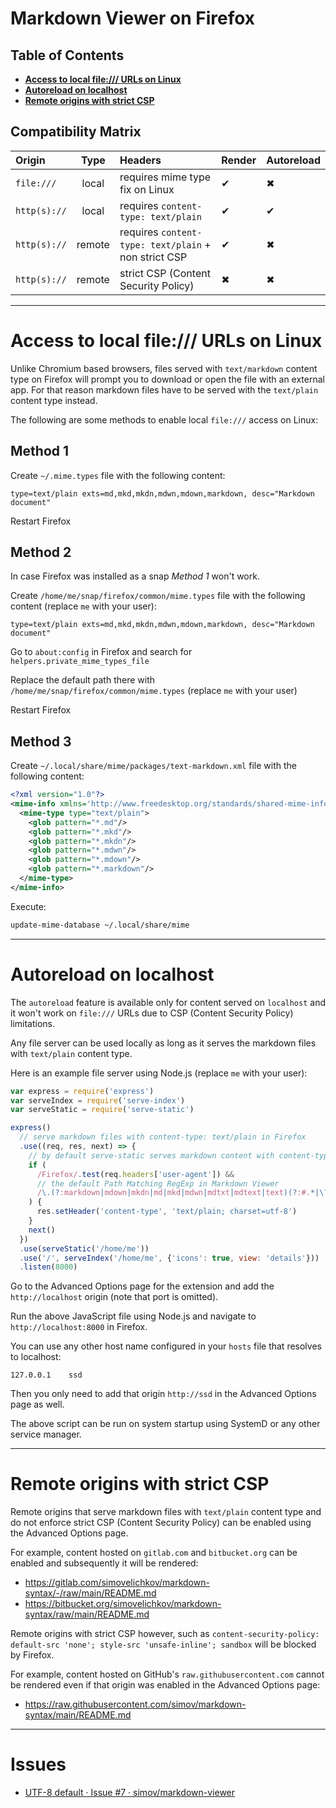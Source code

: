 
# Markdown Viewer on Firefox

## Table of Contents

- **[Access to local file:/// URLs on Linux](#access-to-local-file-urls-on-linux)**
- **[Autoreload on localhost](#autoreload-on-localhost)**
- **[Remote origins with strict CSP](#remote-origins-with-strict-csp)**

## Compatibility Matrix

| Origin       | Type   | Headers                                              | Render | Autoreload
| :-           | :-:    | :-                                                   | :-     | :-
| `file:///`   | local  | requires mime type fix on Linux                      | ✔      | ✖
| `http(s)://` | local  | requires `content-type: text/plain`                  | ✔      | ✔
| `http(s)://` | remote | requires `content-type: text/plain` + non strict CSP | ✔      | ✖
| `http(s)://` | remote | strict CSP (Content Security Policy)                 | ✖      | ✖

---

# Access to local file:/// URLs on Linux

Unlike Chromium based browsers, files served with `text/markdown` content type on Firefox will prompt you to download or open the file with an external app. For that reason markdown files have to be served with the `text/plain` content type instead.

The following are some methods to enable local `file:///` access on Linux:

## Method 1

Create `~/.mime.types` file with the following content:

```
type=text/plain exts=md,mkd,mkdn,mdwn,mdown,markdown, desc="Markdown document"
```

Restart Firefox

## Method 2

In case Firefox was installed as a snap _Method 1_ won't work.

Create `/home/me/snap/firefox/common/mime.types` file with the following content (replace `me` with your user):

```
type=text/plain exts=md,mkd,mkdn,mdwn,mdown,markdown, desc="Markdown document"
```

Go to `about:config` in Firefox and search for `helpers.private_mime_types_file`

Replace the default path there with `/home/me/snap/firefox/common/mime.types` (replace `me` with your user)

Restart Firefox

## Method 3

Create `~/.local/share/mime/packages/text-markdown.xml` file with the following content:

```xml
<?xml version="1.0"?>
<mime-info xmlns='http://www.freedesktop.org/standards/shared-mime-info'>
  <mime-type type="text/plain">
    <glob pattern="*.md"/>
    <glob pattern="*.mkd"/>
    <glob pattern="*.mkdn"/>
    <glob pattern="*.mdwn"/>
    <glob pattern="*.mdown"/>
    <glob pattern="*.markdown"/>
  </mime-type>
</mime-info>
```

Execute:

```bash
update-mime-database ~/.local/share/mime
```

---

# Autoreload on localhost

The `autoreload` feature is available only for content served on `localhost` and it won't work on `file:///` URLs due to CSP (Content Security Policy) limitations.

Any file server can be used locally as long as it serves the markdown files with `text/plain` content type.

Here is an example file server using Node.js (replace `me` with your user):

```js
var express = require('express')
var serveIndex = require('serve-index')
var serveStatic = require('serve-static')

express()
  // serve markdown files with content-type: text/plain in Firefox
  .use((req, res, next) => {
    // by default serve-static serves markdown content with content-type: text/markdown
    if (
      /Firefox/.test(req.headers['user-agent']) &&
      // the default Path Matching RegExp in Markdown Viewer
      /\.(?:markdown|mdown|mkdn|md|mkd|mdwn|mdtxt|mdtext|text)(?:#.*|\?.*)?$/.test(req.url)
    ) {
      res.setHeader('content-type', 'text/plain; charset=utf-8')
    }
    next()
  })
  .use(serveStatic('/home/me'))
  .use('/', serveIndex('/home/me', {'icons': true, view: 'details'}))
  .listen(8000)
```

Go to the Advanced Options page for the extension and add the `http://localhost` origin (note that port is omitted).

Run the above JavaScript file using Node.js and navigate to `http://localhost:8000` in Firefox.

You can use any other host name configured in your `hosts` file that resolves to localhost:

```hosts
127.0.0.1    ssd
```

Then you only need to add that origin `http://ssd` in the Advanced Options page as well.

The above script can be run on system startup using SystemD or any other service manager.

---

# Remote origins with strict CSP

Remote origins that serve markdown files with `text/plain` content type and do not enforce strict CSP (Content Security Policy) can be enabled using the Advanced Options page.

For example, content hosted on `gitlab.com` and `bitbucket.org` can be enabled and subsequently it will be rendered:

- https://gitlab.com/simovelichkov/markdown-syntax/-/raw/main/README.md
- https://bitbucket.org/simovelichkov/markdown-syntax/raw/main/README.md

Remote origins with strict CSP however, such as `content-security-policy: default-src 'none'; style-src 'unsafe-inline'; sandbox` will be blocked by Firefox.

For example, content hosted on GitHub's `raw.githubusercontent.com` cannot be rendered even if that origin was enabled in the Advanced Options page:

- https://raw.githubusercontent.com/simov/markdown-syntax/main/README.md

---

# Issues

- [UTF-8 default · Issue #7 · simov/markdown-viewer](https://github.com/simov/markdown-viewer/issues/7)

